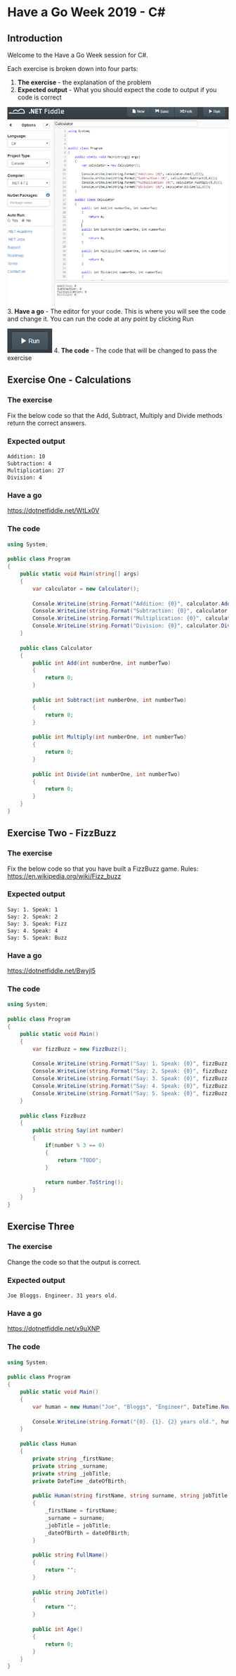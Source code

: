 # Have a Go Week 2019 - C#
## Introduction
Welcome to the Have a Go Week session for C#.

Each exercise is broken down into four parts:
1. **The exercise** - the explanation of the problem
2. **Expected output** - What you should expect the code to output if you code is correct

![run](/.attachments/ide.png)
3. **Have a go** - The editor for your code. This is where you will see the code and change it. You can run the code at any point by clicking Run

![run](/.attachments/run.png)
4. **The code** - The code that will be changed to pass the exercise
## Exercise One - Calculations
### The exercise
Fix the below code so that the Add, Subtract, Multiply and Divide methods return the correct answers.
### Expected output
```
Addition: 10
Subtraction: 4
Multiplication: 27
Division: 4
```
### Have a go
https://dotnetfiddle.net/WtLx0V
### The code
```csharp
using System;

public class Program
{
	public static void Main(string[] args)
	{
		var calculator = new Calculator();
		
		Console.WriteLine(string.Format("Addition: {0}", calculator.Add(7,3)));
		Console.WriteLine(string.Format("Subtraction: {0}", calculator.Subtract(8,4)));
		Console.WriteLine(string.Format("Multiplication: {0}", calculator.Multiply(9,3)));
		Console.WriteLine(string.Format("Division: {0}", calculator.Divide(12,3)));
	}
	
	public class Calculator
	{
		public int Add(int numberOne, int numberTwo)
		{
			return 0;
		}
		
		public int Subtract(int numberOne, int numberTwo)
		{
			return 0;
		}
		
		public int Multiply(int numberOne, int numberTwo)
		{
			return 0;
		}
		
		public int Divide(int numberOne, int numberTwo)
		{
			return 0;
		}
	}
}
```
## Exercise Two - FizzBuzz
### The exercise
Fix the below code so that you have built a FizzBuzz game. Rules: https://en.wikipedia.org/wiki/Fizz_buzz
### Expected output
```
Say: 1. Speak: 1
Say: 2. Speak: 2
Say: 3. Speak: Fizz
Say: 4. Speak: 4
Say: 5. Speak: Buzz
```
### Have a go
https://dotnetfiddle.net/Bwyjl5
### The code
```csharp
using System;
					
public class Program
{
	public static void Main()
	{
		var fizzBuzz = new FizzBuzz();
		
		Console.WriteLine(string.Format("Say: 1. Speak: {0}", fizzBuzz.Say(1)));
		Console.WriteLine(string.Format("Say: 2. Speak: {0}", fizzBuzz.Say(2)));
		Console.WriteLine(string.Format("Say: 3. Speak: {0}", fizzBuzz.Say(3)));
		Console.WriteLine(string.Format("Say: 4. Speak: {0}", fizzBuzz.Say(4)));
		Console.WriteLine(string.Format("Say: 5. Speak: {0}", fizzBuzz.Say(5)));
	}
	
	public class FizzBuzz
	{
		public string Say(int number)
		{
			if(number % 3 == 0)
			{
				return "TODO";
			}
			
			return number.ToString();
		}
	}
}
```
## Exercise Three
### The exercise
Change the code so that the output is correct.
### Expected output
```
Joe Bloggs. Engineer. 31 years old.
```
### Have a go
https://dotnetfiddle.net/x9uXNP
### The code
```csharp
using System;
					
public class Program
{
	public static void Main()
	{
		var human = new Human("Joe", "Bloggs", "Engineer", DateTime.Now.AddYears(-31).AddMonths(4));
		
		Console.WriteLine(string.Format("{0}. {1}. {2} years old.", human.FullName(), human.JobTitle(), human.Age()));
	}
	
	public class Human
	{
		private string _firstName;
		private string _surname;
		private string _jobTitle;
		private DateTime _dateOfBirth;
		
		public Human(string firstName, string surname, string jobTitle, DateTime dateOfBirth)
		{
			_firstName = firstName;
			_surname = surname;
			_jobTitle = jobTitle;
			_dateOfBirth = dateOfBirth;
		}
		
		public string FullName()
		{
			return "";
		}
		
		public string JobTitle()
		{
			return "";
		}
		
		public int Age()
		{
			return 0;
		}
	}
}
```
